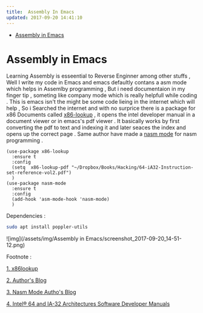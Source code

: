 ```yaml
---
title:  Assembly In Emacs
updated: 2017-09-20 14:41:10
---
```


- [Assembly in Emacs](#org64830af)


<a id="org64830af"></a>

# Assembly in Emacs

Learning Assembly is esseential to Reverse Enginner among other stuffs , Well I write my code in Emacs and emacs defaultly contans a asm mode which helps in Assemlby programming , But i need documentaion in my finger tip , someting like company mode which is really helpfull while coding . This is emacs isn't the might be some code lieing in the internet which will help , So i Searched the internet and with no surprice there is a package for x86 Documents called [x86-lookup](https://github.com/skeeto/x86-lookup) , it opens the intel developer manual in a document viewer or in emacs's pdf viewer . It basically works by first converting the pdf to text and indexing it and later seaces the index and opens up the correct page . Same author have made a [nasm mode](https://github.com/skeeto/nasm-mode) for nasm programming .

```emacs-lisp
(use-package x86-lookup
  :ensure t
  :config
  (setq  x86-lookup-pdf "~/Dropbox/Books/Hacking/64-iA32-Instruction-set-reference-vol2.pdf")
  )
(use-package nasm-mode
  :ensure t
  :config
  (add-hook 'asm-mode-hook 'nasm-mode)
  )
```

Dependencies :

```sh
sudo apt install poppler-utils
```

![img](/assets/img/Assembly in Emacs/screenshot_2017-09-20_14-51-12.png)

Footnote :

[1. x86lookup](https://github.com/skeeto/x86-lookup)

[2. Author's Blog](http://nullprogram.com/blog/2015/11/21/)

[3. Nasm Mode Autho's Blog](http://nullprogram.com/blog/2015/04/19/)

[4. Intel® 64 and IA-32 Architectures Software Developer Manuals](https://software.intel.com/en-us/articles/intel-sdm)

